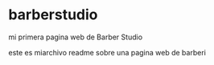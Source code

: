 # barberstudio
mi primera pagina web de Barber Studio

este es miarchivo readme sobre una pagina web  de barberi
